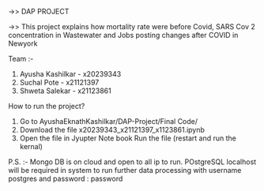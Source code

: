 ->> DAP PROJECT

->> This project explains how mortality rate were before Covid, SARS Cov 2 concentration in Wastewater and Jobs posting changes after COVID in Newyork

Team :- 

1. Ayusha Kashilkar	- x20239343
2. Suchal Pote		- x21121397
3. Shweta Salekar	- x21123861

How to run the project?

1. Go to AyushaEknathKashilkar/DAP-Project/Final Code/
2. Download the file x20239343_x21121397_x1123861.ipynb
3. Open the file in Jyupter Note book Run the file (restart and run the kernal)

P.S. :- Mongo DB is on cloud and open to all ip to run. POstgreSQL localhost will be required in system to run further data processing with username postgres and password : password
